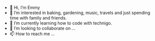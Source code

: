 - 👋 Hi, I’m Emmy
- 👀 I’m interested in baking, gardening, music, travels and just spending time with family and friends.
- 🌱 I’m currently learning how to code with technigo.
- 💞️ I’m looking to collaborate on ...
- 📫 How to reach me ...

<!---
EmmyLJ/EmmyLJ is a ✨ special ✨ repository because its `README.md` (this file) appears on your GitHub profile.
You can click the Preview link to take a look at your changes.
--->
